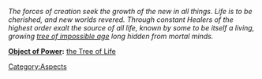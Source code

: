 *The forces of creation seek the growth of the new in all things. Life
is to be cherished, and new worlds revered. Through constant Healers of
the highest order exalt the source of all life, known by some to be
itself a living, growing [tree of impossible
age](the_Tree_of_Life "wikilink") long hidden from mortal minds.*

**[Object of Power](:Category:Objects_of_Power "wikilink"):** [the Tree
of Life](the_Tree_of_Life "wikilink")

[Category:Aspects](Category:Aspects "wikilink")
